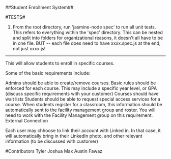 ##Student Enrollment System##

#TESTS#
1) From the root directory, run 'jasmine-node spec' to run all unit tests. This refers to everything within the 'spec' directory. This can be nested and split into folders for organizational
    reasons, it doesn't all have to be in one file. BUT -- each file does need to have xxxx.spec.js at the end, not just xxxx.js!
----------------------------------------------------------------------------------------------
This will allow students to enroll in specific courses.

Some of the basic requirements include:

Admins should be able to create/remove courses.
Basic rules should be enforced for each course. This may include a specific year level, or GPA (discuss specific requirements with your customer)
Courses should have wait lists
Students should be able to request special access services for a course.
When students register for a classroom, this information should be automatically sent to the facility management group and roster. You will need to work with the Facility Management group on this requirement.
External Connection

Each user may chhoose to link their account with Linked in. In that case, it will automatically bring in their LinkedIn photo, and other relevant information (to be discussed with customer)


#Contributors
Tyler
Joshua
Max
Austin
Fawaz
